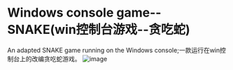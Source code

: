 # Windows console game--SNAKE(win控制台游戏--贪吃蛇)
An adapted SNAKE game running on the Windows console;一款运行在win控制台上的改编贪吃蛇游戏。
![image](https://github.com/Jake-Wey/Windows-console-game--SNAKE/blob/main/show.gif)
